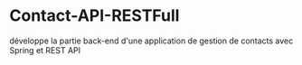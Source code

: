 # Contact-API-RESTFull
développe la partie back-end d'une application de gestion de contacts avec Spring et REST API 
